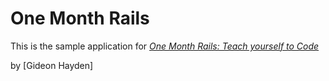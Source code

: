 # One Month Rails

This is the sample application for
[*One Month Rails: Teach yourself to Code*](http://onemonthrails.com)

by [Gideon Hayden]